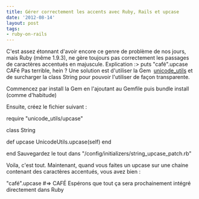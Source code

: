 ```yaml
---
title: Gérer correctement les accents avec Ruby, Rails et upcase
date: '2012-08-14'
layout: post
tags:
- ruby-on-rails
---
```


C'est assez étonnant d'avoir encore ce genre de problème de nos jours, mais Ruby (même 1.9.3), ne gère toujours pas correctement les passages de caractères accentués en majuscule. Explication :> puts "café".upcase
CAFé
Pas terrible, hein ? Une solution est d'utiliser la Gem 
[unicode_utils](http://unicode-utils.rubyforge.org/) et de surcharger la class String pour pouvoir l'utiliser de façon transparente.

Commencez par install la Gem en l'ajoutant au Gemfile puis bundle install (comme d'habitude)

Ensuite, créez le fichier suivant :

require "unicode_utils/upcase"

class String

  def upcase
    UnicodeUtils.upcase(self)
  end

end
Sauvegardez le tout dans "/config/initializers/string_upcase_patch.rb"

Voila, c'est tout. Maintenant, quand vous faites un upcase sur une chaine contenant des caractères accentués, vous avez bien :

"café".upcase
#=> CAFÉ
Espérons que tout ça sera prochainement intégré directement dans Ruby
